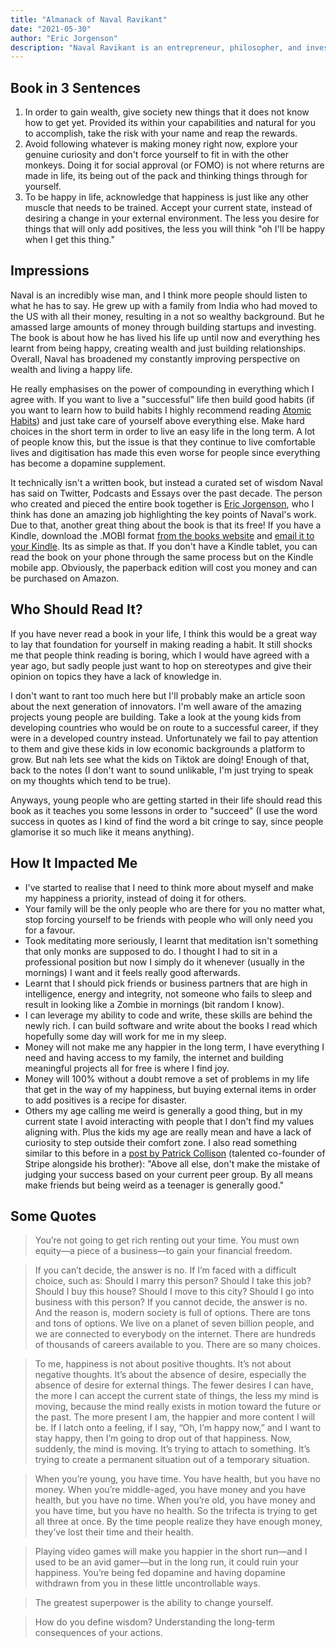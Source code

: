 ```yaml
---
title: "Almanack of Naval Ravikant"
date: "2021-05-30"
author: "Eric Jorgenson"
description: "Naval Ravikant is an entrepreneur, philosopher, and investor who has captivated the world with his principles for building wealth and creating long-term happiness. Through Naval’s own words, you will learn how to walk your own unique path toward a happier, wealthier life."
---
```


## Book in 3 Sentences

1. In order to gain wealth, give society new things that it does not know how to get yet. Provided its within your capabilities and natural for you to accomplish, take the risk with your name and reap the rewards.
2. Avoid following whatever is making money right now, explore your genuine curiosity and don't force yourself to fit in with the other monkeys. Doing it for social approval (or FOMO) is not where returns are made in life, its being out of the pack and thinking things through for yourself.
3. To be happy in life, acknowledge that happiness is just like any other muscle that needs to be trained. Accept your current state, instead of desiring a change in your external environment. The less you desire for things that will only add positives, the less you will think "oh I'll be happy when I get this thing."

## Impressions

Naval is an incredibly wise man, and I think more people should listen to what he has to say. He grew up with a family from India who had moved to the US with all their money, resulting in a not so wealthy background. But he amassed large amounts of money through building startups and investing. The book is about how he has lived his life up until now and everything hes learnt from being happy, creating wealth and just building relationships. Overall, Naval has broadened my constantly improving perspective on wealth and living a happy life.

He really emphasises on the power of compounding in everything which I agree with. If you want to live a "successful" life then build good habits (if you want to learn how to build habits I highly recommend reading [Atomic Habits](https://parsam.io/notes/atomic)) and just take care of yourself above everything else. Make hard choices in the short term in order to live an easy life in the long term. A lot of people know this, but the issue is that they continue to live comfortable lives and digitisation has made this even worse for people since everything has become a dopamine supplement.

It technically isn't a written book, but instead a curated set of wisdom Naval has said on Twitter, Podcasts and Essays over the past decade. The person who created and pieced the entire book together is [Eric Jorgenson](https://twitter.com/EricJorgenson), who I think has done an amazing job highlighting the key points of Naval's work. Due to that, another great thing about the book is that its free! If you have a Kindle, download the .MOBI format [from the books website](https://www.navalmanack.com/) and [email it to your Kindle](https://www.amazon.com/gp/sendtokindle/email). Its as simple as that. If you don't have a Kindle tablet, you can read the book on your phone through the same process but on the Kindle mobile app. Obviously, the paperback edition will cost you money and can be purchased on Amazon.

## Who Should Read It?

If you have never read a book in your life, I think this would be a great way to lay that foundation for yourself in making reading a habit. It still shocks me that people think reading is boring, which I would have agreed with a year ago, but sadly people just want to hop on stereotypes and give their opinion on topics they have a lack of knowledge in.

I don't want to rant too much here but I'll probably make an article soon about the next generation of innovators. I'm well aware of the amazing projects young people are building. Take a look at the young kids from developing countries who would be on route to a successful career, if they were in a developed country instead. Unfortunately we fail to pay attention to them and give these kids in low economic backgrounds a platform to grow. But nah lets see what the kids on Tiktok are doing! Enough of that, back to the notes (I don't want to sound unlikable, I'm just trying to speak on my thoughts which tend to be true).

Anyways, young people who are getting started in their life should read this book as it teaches you some lessons in order to "succeed" (I use the word success in quotes as I kind of find the word a bit cringe to say, since people glamorise it so much like it means anything).

## How It Impacted Me

- I've started to realise that I need to think more about myself and make my happiness a priority, instead of doing it for others.
- Your family will be the only people who are there for you no matter what, stop forcing yourself to be friends with people who will only need you for a favour.
- Took meditating more seriously, I learnt that meditation isn't something that only monks are supposed to do. I thought I had to sit in a professional position but now I simply do it whenever (usually in the mornings) I want and it feels really good afterwards.
- Learnt that I should pick friends or business partners that are high in intelligence, energy and integrity, not someone who fails to sleep and result in looking like a Zombie in mornings (bit random I know).
- I can leverage my ability to code and write, these skills are behind the newly rich. I can build software and write about the books I read which hopefully some day will work for me in my sleep.
- Money will not make me any happier in the long term, I have everything I need and having access to my family, the internet and building meaningful projects all for free is where I find joy.
- Money will 100% without a doubt remove a set of problems in my life that get in the way of my happiness, but buying external items in order to add positives is a recipe for disaster.
- Others my age calling me weird is generally a good thing, but in my current state I avoid interacting with people that I don't find my values aligning with. Plus the kids my age are really mean and have a lack of curiosity to step outside their comfort zone. I also read something similar to this before in a [post by Patrick Collison](https://patrickcollison.com/advice) (talented co-founder of Stripe alongside his brother): "Above all else, don't make the mistake of judging your success based on your current peer group. By all means make friends but being weird as a teenager is generally good."

## Some Quotes

> You’re not going to get rich renting out your time. You must own equity—a piece of a business—to gain your financial freedom.

> If you can’t decide, the answer is no. If I’m faced with a difficult choice, such as: Should I marry this person? Should I take this job? Should I buy this house? Should I move to this city? Should I go into business with this person? If you cannot decide, the answer is no. And the reason is, modern society is full of options. There are tons and tons of options. We live on a planet of seven billion people, and we are connected to everybody on the internet. There are hundreds of thousands of careers available to you. There are so many choices.

> To me, happiness is not about positive thoughts. It’s not about negative thoughts. It’s about the absence of desire, especially the absence of desire for external things. The fewer desires I can have, the more I can accept the current state of things, the less my mind is moving, because the mind really exists in motion toward the future or the past. The more present I am, the happier and more content I will be. If I latch onto a feeling, if I say, “Oh, I’m happy now,” and I want to stay happy, then I’m going to drop out of that happiness. Now, suddenly, the mind is moving. It’s trying to attach to something. It’s trying to create a permanent situation out of a temporary situation.

> When you’re young, you have time. You have health, but you have no money. When you’re middle-aged, you have money and you have health, but you have no time. When you’re old, you have money and you have time, but you have no health. So the trifecta is trying to get all three at once. By the time people realize they have enough money, they’ve lost their time and their health.

> Playing video games will make you happier in the short run—and I used to be an avid gamer—but in the long run, it could ruin your happiness. You’re being fed dopamine and having dopamine withdrawn from you in these little uncontrollable ways.

> The greatest superpower is the ability to change yourself.

> How do you define wisdom? Understanding the long-term consequences of your actions.
